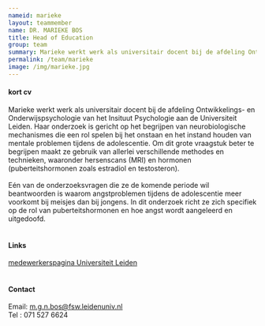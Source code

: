 ```yaml
---
nameid: marieke
layout: teammember
name: DR. MARIEKE BOS
title: Head of Education
group: team
summary: Marieke werkt werk als universitair docent bij de afdeling Ontwikkelings- en Onderwijspsychologie van het Insituut Psychologie aan de Universiteit Leiden. Haar onderzoek is gericht op het begrijpen van neurobiologische mechanismes die een rol spelen bij het onstaan en het instand houden van mentale problemen tijdens de adolescentie.
permalink: /team/marieke
image: /img/marieke.jpg
---
```




#### kort cv
Marieke werkt werk als universitair docent bij de afdeling Ontwikkelings- en Onderwijspsychologie van het Insituut 
Psychologie aan de Universiteit Leiden. Haar onderzoek is gericht op het begrijpen van neurobiologische mechanismes die een rol spelen bij het 
onstaan en het instand houden van mentale problemen tijdens de adolescentie. Om dit grote vraagstuk beter te begrijpen maakt ze gebruik van allerlei 
verschillende methodes en technieken, waaronder hersenscans (MRI) en hormonen (puberteitshormonen zoals estradiol en testosteron). 
<br>
<br>
Eén van de onderzoeksvragen die ze de komende periode wil beantwoorden is waarom angstproblemen tijdens de adolescentie meer voorkomt bij meisjes dan bij jongens. 
In dit onderzoek richt ze zich specifiek op de rol van puberteitshormonen en hoe angst wordt aangeleerd en uitgedoofd. 
<br>
<br>

#### Links
[medewerkerspagina Universiteit Leiden](https://www.universiteitleiden.nl/medewerkers/marieke-bos#tab-1)
<br>
<br>

#### Contact
Email: m.g.n.bos@fsw.leidenuniv.nl
<br>
Tel : 071 527 6624

